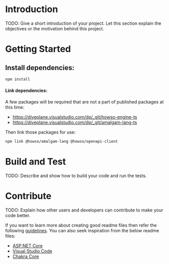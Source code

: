 # Introduction 
TODO: Give a short introduction of your project. Let this section explain the objectives or the motivation behind this project. 

# Getting Started

## Install dependencies:

```bash
npm install
```

#### Link dependencies:

A few packages will be required that are not a part of published packages at this time:

- https://diveplane.visualstudio.com/dp/_git/howso-engine-ts
- https://diveplane.visualstudio.com/dp/_git/amalgam-lang-ts

Then link those packages for use:

```bash
npm link @howso/amalgam-lang @howso/openapi-client
```


# Build and Test
TODO: Describe and show how to build your code and run the tests. 

# Contribute
TODO: Explain how other users and developers can contribute to make your code better. 

If you want to learn more about creating good readme files then refer the following [guidelines](https://docs.microsoft.com/en-us/azure/devops/repos/git/create-a-readme?view=azure-devops). You can also seek inspiration from the below readme files:
- [ASP.NET Core](https://github.com/aspnet/Home)
- [Visual Studio Code](https://github.com/Microsoft/vscode)
- [Chakra Core](https://github.com/Microsoft/ChakraCore)
